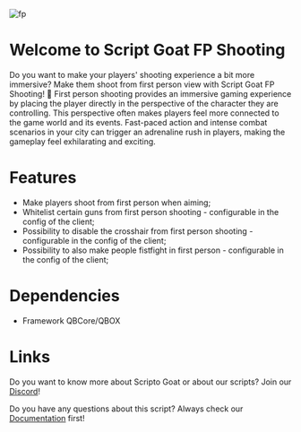 ![fp](https://github.com/Scripto-Goat/sg-firstpersonshooting/assets/154728266/ac9e44c1-d865-43a5-ab52-d2f21e0f42e3)

# Welcome to Script Goat FP Shooting
Do you want to make your players' shooting experience a bit more immersive? Make them shoot from first person view with Script Goat FP Shooting! 🐐 First person shooting provides an immersive gaming experience by placing the player directly in the perspective of the character they are controlling. This perspective often makes players feel more connected to the game world and its events. Fast-paced action and intense combat scenarios in your city can trigger an adrenaline rush in players, making the gameplay feel exhilarating and exciting.

# Features
- Make players shoot from first person when aiming;
- Whitelist certain guns from first person shooting - configurable in the config of the client;
- Possibility to disable the crosshair from first person shooting - configurable in the config of the client;
- Possibility to also make people fistfight in first person - configurable in the config of the client;

# Dependencies
- Framework QBCore/QBOX

# Links
Do you want to know more about Scripto Goat or about our scripts? Join our [Discord](https://discord.gg/ZGAPQE2yC3)!

Do you have any questions about this script? Always check our [Documentation](https://scripto-goat.gitbook.io/documentation) first!
